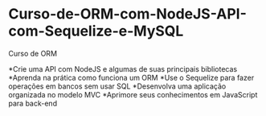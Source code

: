 # Curso-de-ORM-com-NodeJS-API-com-Sequelize-e-MySQL
Curso de ORM 

*Crie uma API com NodeJS e algumas de suas principais bibliotecas
*Aprenda na prática como funciona um ORM
*Use o Sequelize para fazer operações em bancos sem usar SQL
*Desenvolva uma aplicação organizada no modelo MVC
*Aprimore seus conhecimentos em JavaScript para back-end


